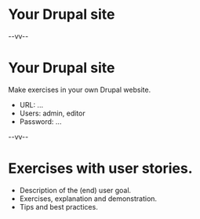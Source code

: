 # Your Drupal site

--vv--

# Your Drupal site
Make exercises in your own Drupal website.

- URL: ...
- Users: admin, editor
- Password: ...

--vv--

# Exercises with user stories.
- Description of the (end) user goal.
- Exercises, explanation and demonstration.
- Tips and best practices.
